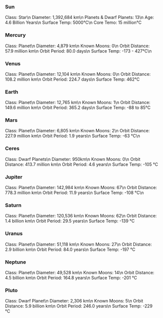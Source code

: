 ### Sun

Class: Star\n
Diameter: 1,392,684 km\n
Planets & Dwarf Planets: 13\n
Age: 4.6 Billion Years\n
Surface Temp: 5000°C\n
Core Temo: 15 million°C

### Mercury

Class: Planet\n
Diameter: 4,879 km\n
Known Moons: 0\n
Orbit Distance: 57.9 million km\n
Orbit Period: 80.0 days\n
Surface Temp: -173 - 427°C\n

### Venus

Class: Planet\n
Diameter: 12,104 km\n
Known Moons: 0\n
Orbit Distance: 108.2 million km\n
Orbit Period: 224.7 days\n
Surface Temp: 462°C

### Earth

Class: Planet\n
Diameter: 12,765 km\n
Known Moons: 1\n
Orbit Distance: 149.6 million km\n
Orbit Period: 365.2 days\n
Surface Temp: -88 to 85°C

### Mars

Class: Planet\n
Diameter: 6,805 km\n
Known Moons: 2\n
Orbit Distance: 227.9 million km\n
Orbit Period: 1.9 years\n
Surface Temp: -63 °C\n

### Ceres

Class: Dwarf Planets\n
Diameter: 950km\n
Known Moons: 0\n
Orbit Distance: 413.7 million km\n
Orbit Period: 4.6 years\n
Surface Temp: -105 °C

### Jupiter

Class: Planet\n
Diameter: 142,984 km\n
Known Moons: 67\n
Orbit Distance: 778.3 million km\n
Orbit Period: 11.9 years\n
Surface Temp: -108 °C\n

### Saturn

Class: Planet\n
Diameter: 120,536 km\n
Known Moons: 62\n
Orbit Distance: 1.4 billion km\n
Orbit Period: 29.5 years\n
Surface Temp: -139 °C

### Uranus

Class: Planet\n
Diameter: 51,118 km\n
Known Moons: 27\n
Orbit Distance: 2.9 billion km\n
Orbit Period: 84.0 years\n
Surface Temp: -197 °C

### Neptune

Class: Planet\n
Diameter: 49,528 km\n
Known Moons: 14\n
Orbit Distance: 4.5 billion km\n
Orbit Period: 164.8 years\n
Surface Temp: -201 °C

### Pluto

Class: Dwarf Planet\n
Diameter: 2,306 km\n
Known Moons: 5\n
Orbit Distance: 5.9 billion km\n
Orbit Period: 246.0 years\n
Surface Temp: -229 °C
